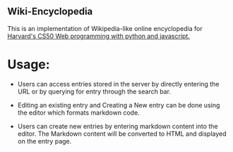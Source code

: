 ## Wiki-Encyclopedia

This is an implementation of Wikipedia-like online encyclopedia for [Harvard's CS50 Web programming with python and javascript.](https://cs50.harvard.edu/web/2020/)

# Usage:

*   Users can access entries stored in the server by directly entering the URL or by querying for entry through the search bar.

*   Editing an existing entry and Creating a New entry can be done using the editor which formats markdown code.

*   Users can create new entries by entering markdown content into the editor. The Markdown content will be converted to HTML and displayed on the entry page.
